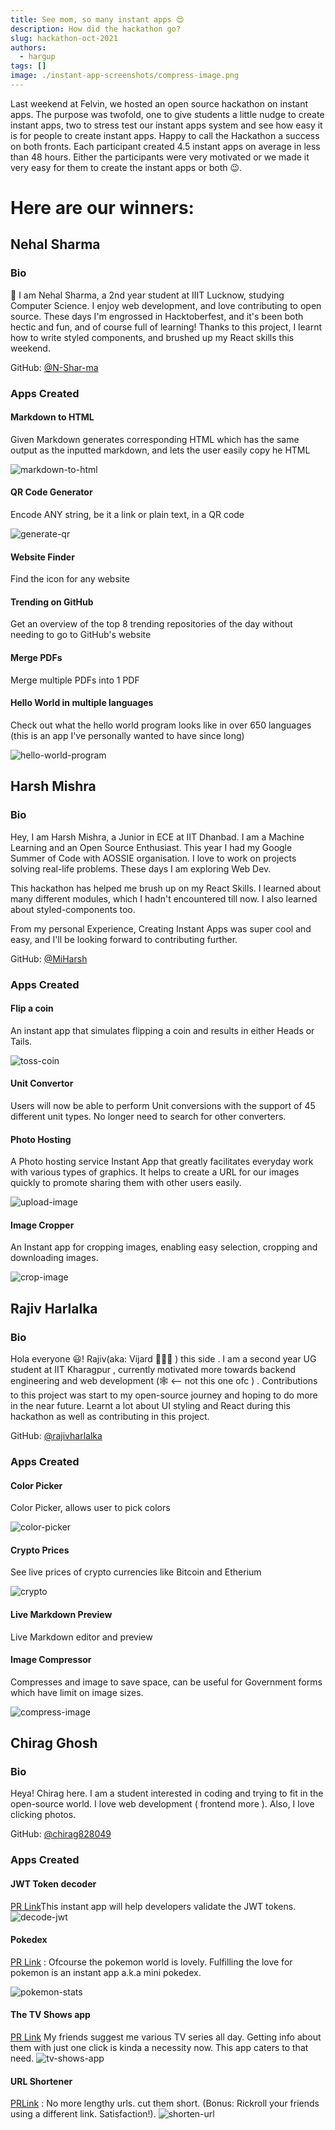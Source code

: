 ```yaml
---
title: See mom, so many instant apps 😍
description: How did the hackathon go?
slug: hackathon-oct-2021
authors:
  - hargup
tags: []
image: ./instant-app-screenshots/compress-image.png
---
```


Last weekend at Felvin, we hosted an open source hackathon on instant apps. The purpose was twofold, one to give students a little nudge to create instant apps, two to stress test our instant apps system and see how easy it is for people to create instant apps. Happy to call the Hackathon a success on both fronts. Each participant created 4.5 instant apps on average in less than 48 hours. Either the participants were very motivated or we made it very easy for them to create the instant apps or both 😉.

# Here are our winners:

## Nehal Sharma

### Bio

👋 I am Nehal Sharma, a 2nd year student at IIIT Lucknow, studying Computer Science. I enjoy web development, and love contributing to open source. These days I'm engrossed in Hacktoberfest, and it's been both hectic and fun, and of course full of learning! Thanks to this project, I learnt how to write styled components, and brushed up my React skills this weekend.

GitHub: [@N-Shar-ma](https://github.com/N-Shar-ma)

### Apps Created

#### Markdown to HTML

Given Markdown generates corresponding HTML which has the same output as the inputted markdown, and lets the user easily copy he HTML

![markdown-to-html](instant-app-screenshots/markdown-to-html.png)

#### QR Code Generator

Encode ANY string, be it a link or plain text, in a QR code

![generate-qr](instant-app-screenshots/generate-qr.png)

#### Website Finder

Find the icon for any website

#### Trending on GitHub

Get an overview of the top 8 trending repositories of the day without needing to go to GitHub's website

#### Merge PDFs

Merge multiple PDFs into 1 PDF

#### Hello World in multiple languages

Check out what the hello world program looks like in over 650 languages (this is an app I've personally wanted to have since long)

![hello-world-program](instant-app-screenshots/hello-world-program.png)

## Harsh Mishra

### Bio

Hey, I am Harsh Mishra, a Junior in ECE at IIT Dhanbad. I am a Machine Learning and an Open Source Enthusiast. This year I had my Google Summer of Code with AOSSIE organisation. I love to work on projects solving real-life problems. These days I am exploring Web Dev.

This hackathon has helped me brush up on my React Skills. I learned about many different modules, which I hadn't encountered till now. I also learned about styled-components too.

From my personal Experience, Creating Instant Apps was super cool and easy, and I'll be looking forward to contributing further.

GitHub: [@MiHarsh](https://github.com/MiHarsh)

### Apps Created

#### Flip a coin

An instant app that simulates flipping a coin and results in either Heads or Tails.

![toss-coin](instant-app-screenshots/toss-coin.png)

#### Unit Convertor

Users will now be able to perform Unit conversions with the support of 45 different unit types. No longer need to search for other converters.

#### Photo Hosting

A Photo hosting service Instant App that greatly facilitates everyday work with various types of graphics. It helps to create a URL for our images quickly to promote sharing them with other users easily.

![upload-image](instant-app-screenshots/upload-image.png)

#### Image Cropper

An Instant app for cropping images, enabling easy selection, cropping and downloading images.

![crop-image](instant-app-screenshots/crop-image.png)

## Rajiv Harlalka

### Bio

Hola everyone 😃! Rajiv(aka: Vijard 🧙🏻‍♂️ ) this side . I am a second year UG student at IIT Kharagpur , currently motivated more towards backend engineering and web development (🕸️ <-- not this one ofc ) . Contributions to this project was start to my open-source journey and hoping to do more in the near future. Learnt a lot about UI styling and React during this hackathon as well as contributing in this project.

GitHub: [@rajivharlalka](https://github.com/rajivharlalka)

### Apps Created

#### Color Picker

Color Picker, allows user to pick colors

![color-picker](instant-app-screenshots/color-picker.png)

#### Crypto Prices

See live prices of crypto currencies like Bitcoin and Etherium

![crypto](instant-app-screenshots/crypto.png)

#### Live Markdown Preview

Live Markdown editor and preview

#### Image Compressor

Compresses and image to save space, can be useful for Government forms which have limit on image sizes.

![compress-image](instant-app-screenshots/compress-image.png)

## Chirag Ghosh

### Bio

Heya! Chirag here. I am a student interested in coding and trying to fit in the open-source world. I love web development ( frontend more ). Also, I love clicking photos.

GitHub: [@chirag828049](https://github.com/chirag828049)

### Apps Created

#### JWT Token decoder

[PR Link](https://github.com/felvin-search/instant-apps/pull/181)This instant app will help developers validate the JWT tokens.
![decode-jwt](instant-app-screenshots/decode-jwt.png)

#### Pokedex

[PR Link](https://github.com/felvin-search/instant-apps/pull/189) :
Ofcourse the pokemon world is lovely. Fulfilling the love for pokemon is an instant app a.k.a mini pokedex.

![pokemon-stats](instant-app-screenshots/pokemon-stats.png)

#### The TV Shows app

[PR Link](https://github.com/felvin-search/instant-apps/pull/190)
My friends suggest me various TV series all day. Getting info about them with just one click is kinda a necessity now. This app caters to that need.
![tv-shows-app](instant-app-screenshots/tv-shows-app.png)

#### URL Shortener

[PRLink](https://github.com/felvin-search/instant-apps/pull/194) : No more lengthy urls. cut them short. (Bonus: Rickroll your friends using a different link. Satisfaction!).
![shorten-url](instant-app-screenshots/shorten-url.png)
